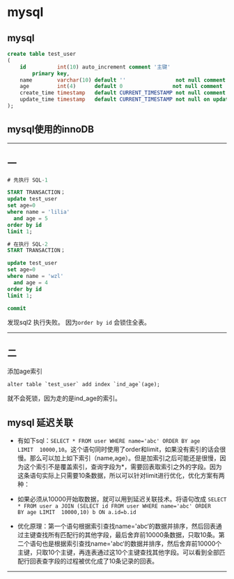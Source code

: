 # mysql


## mysql 


```sql
create table test_user
(
    id          int(10) auto_increment comment '主键'
        primary key,
    name        varchar(10) default ''                not null comment '姓名',
    age         int(4)      default 0                not null comment '年纪',
    create_time timestamp   default CURRENT_TIMESTAMP not null comment '创建时间',
    update_time timestamp   default CURRENT_TIMESTAMP not null on update CURRENT_TIMESTAMP comment '更新时间'
);
```
##  mysql使用的innoDB

---
 ## 一

```sql
# 先执行 SQL-1

START TRANSACTION；
update test_user
set age=0
where name = 'lilia'
  and age = 5
order by id
limit 1;

```
```sql
# 在执行 SQL-2
START TRANSACTION；

update test_user
set age=0
where name = 'wzl'
  and age = 4
order by id
limit 1;

commit
```
发现sql2 执行失败。 因为`order by id` 会锁住全表。

----

## 二

添加age索引
```
alter table `test_user` add index `ind_age`(age);
```

就不会死锁，因为走的是ind_age的索引。






## mysql 延迟关联


 * 有如下sql：`SELECT * FROM user WHERE name='abc' ORDER BY age LIMIT  10000,10`。这个语句同时使用了order和limit，如果没有索引的话会很慢。那么可以加上如下索引（name,age）。但是加索引之后可能还是很慢，因为这个索引不是覆盖索引，查询字段为*，需要回表取索引之外的字段。因为这条语句实际上只需要10条数据，所以可以针对limit进行优化，优化方案有两种：


* 如果必须从10000开始取数据，就可以用到延迟关联技术。将语句改成
`SELECT * FROM user a JOIN (SELECT id FROM user WHERE name='abc' ORDER BY age LIMIT  10000,10) b ON a.id=b.id`

* 优化原理：第一个语句根据索引查找name='abc‘的数据并排序，然后回表通过主键查找所有匹配行的其他字段，最后舍弃前10000条数据，只取10条。第二个语句也是根据索引查找name='abc‘的数据并排序，然后舍弃前10000个主键，只取10个主键，再连表通过这10个主键查找其他字段。可以看到全部匹配行回表查字段的过程被优化成了10条记录的回表。
--------------------- 



